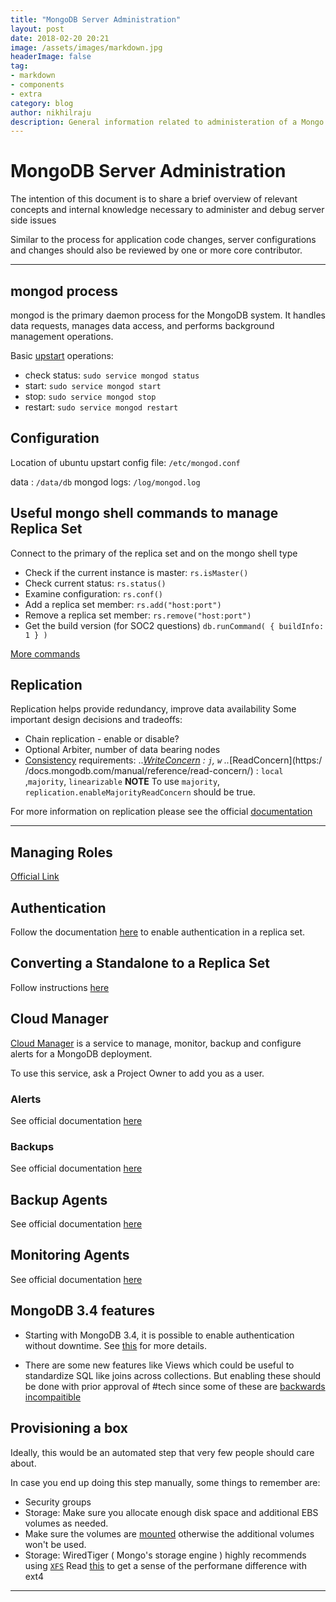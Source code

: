 ```yaml
---
title: "MongoDB Server Administration"
layout: post
date: 2018-02-20 20:21
image: /assets/images/markdown.jpg
headerImage: false
tag:
- markdown
- components
- extra
category: blog
author: nikhilraju
description: General information related to administeration of a Mongo Server
---
```


# MongoDB Server Administration
The intention of this document is to share a brief overview of relevant concepts and internal knowledge necessary to administer and debug server side issues

Similar to the process for application code changes, server configurations and changes should also be reviewed by one or more core contributor. 

---

## mongod process 

mongod is the primary daemon process for the MongoDB system. It handles data requests, manages data access, and performs background management operations.

Basic [upstart](http://upstart.ubuntu.com/) operations:
* check status:  `sudo service mongod status`
* start:         `sudo service mongod start`
* stop:			 `sudo service mongod stop`
* restart:       `sudo service mongod restart`

## Configuration
Location of ubuntu upstart config file:  `/etc/mongod.conf`

data : `/data/db`
mongod logs: `/log/mongod.log`  

## Useful mongo shell commands to manage Replica Set
Connect to the primary of the replica set and on the mongo shell type
* Check if the current instance is master:	`rs.isMaster()`
* Check current status: 		 			`rs.status()`
* Examine configuration: 		 			`rs.conf()` 
* Add a replica set member: 	 			`rs.add("host:port")`
* Remove a replica set member: 	 			`rs.remove("host:port")`
* Get the build version (for SOC2 questions) 		`db.runCommand( { buildInfo: 1 } )`	

[More commands](https://docs.mongodb.com/manual/reference/method/js-replication/)   

## Replication
Replication helps provide redundancy, improve data availability
Some important design decisions and tradeoffs: 
* Chain replication - enable or disable?
* Optional Arbiter, number of data bearing nodes
* [Consistency](https://docs.mongodb.com/manual/administration/production-notes/#data-consistency) requirements:
..*[WriteConcern](https://docs.mongodb.com/manual/reference/write-concern/) : `j`, `w`
..*[ReadConcern](https:/
/docs.mongodb.com/manual/reference/read-concern/) : `local` ,`majority`, `linearizable`
**NOTE** To use `majority`, `replication.enableMajorityReadConcern` should be true.

For more information on replication please see the official [documentation](https://docs.mongodb.com/manual/replication/)

---

## Managing Roles 
[Official Link](https://docs.mongodb.com/v3.2/tutorial/manage-users-and-roles/#overview)

## Authentication
Follow the documentation [here](https://docs.mongodb.com/manual/tutorial/enable-authentication/) to enable authentication in a replica set.

## Converting a Standalone to a Replica Set
Follow instructions [here](https://docs.mongodb.com/manual/tutorial/convert-standalone-to-replica-set/)

## Cloud Manager
[Cloud Manager](https://cloud.mongodb.com) is a service to manage, monitor, backup and configure alerts for a MongoDB deployment. 

To use this service, ask a Project Owner to add you as a user.

### Alerts

See official documentation [here](https://docs.cloudmanager.mongodb.com/tutorial/manage-alerts-and-events/)

### Backups

See official documentation [here](https://docs.cloudmanager.mongodb.com/tutorial/nav/backup-use/)

## Backup Agents
See official documentation [here](https://docs.cloudmanager.mongodb.com/tutorial/nav/backup-agent/)

## Monitoring Agents
See official documentation [here](https://docs.cloudmanager.mongodb.com/tutorial/nav/monitoring-agent/)

## MongoDB 3.4 features

* Starting with MongoDB 3.4, it is possible to enable authentication without downtime. See [this](https://docs.mongodb.com/manual/reference/configuration-options/#security.transitionToAuth) for more details.

* There are some new features like Views which could be useful to standardize SQL like joins across collections. But enabling these should be done with prior approval of #tech since some of these are [backwards incompaitible](https://docs.mongodb.com/manual/release-notes/3.4-compatibility/#backwards-incompatible-features)

## Provisioning a box
Ideally, this would be an automated step that very few people should care about.

In case you end up doing this step manually, some things to remember are:
* Security groups
* Storage: Make sure you allocate enough disk space and additional EBS volumes as needed.
* Make sure the volumes are [mounted](http://docs.aws.amazon.com/AWSEC2/latest/UserGuide/ebs-using-volumes.html) otherwise the additional volumes won't be used.
* Storage: WiredTiger ( Mongo's storage engine ) highly recommends using [`XFS`](https://wiki.ubuntu.com/XFS) 
Read [this](https://scalegrid.io/blog/xfs-vs-ext4-comparing-mongodb-performance-on-aws-ec2/) to get a sense of the performane difference with ext4

---

